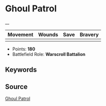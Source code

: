 # Ghoul Patrol

__


| Movement | Wounds | Save | Bravery |
|:--------:|:------:|:----:|:-------:|
|  |  |  |  |

* Points: **180**
* Battlefield Role: **Warscroll Battalion**

## Keywords



## Source

[Ghoul Patrol](https://wahapedia.ru/aos3/factions/flesh-eater-courts/Ghoul-Patrol)
